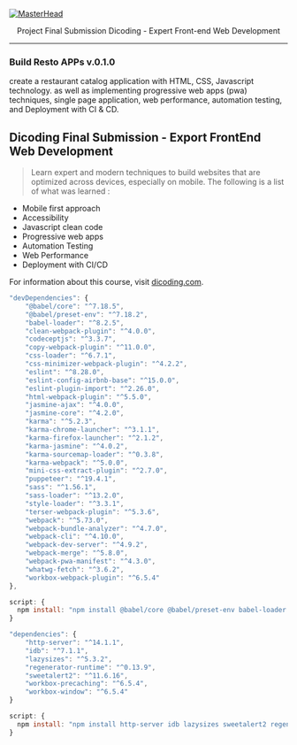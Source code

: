 [![MasterHead](https://i.ibb.co/gZRrdG7/Screenshot-1.png)]([https://rishavchanda.io](https://www.linkedin.com/in/bayu-anggoro-53204b250/))

<p align="center">
  Project Final Submission Dicoding - Expert Front-end Web Development
</p>

---

### Build Resto APPs v.0.1.0
create a restaurant catalog application with HTML, CSS, Javascript technology. as well as implementing progressive web apps (pwa) techniques, single page application, web performance, automation testing, and Deployment with CI & CD.
## Dicoding Final Submission - Export FrontEnd Web Development

> Learn expert and modern techniques to build websites that are optimized across devices, especially on mobile. The following is a list of what was learned :
- Mobile first approach
- Accessibility
- Javascript clean code
- Progressive web apps 
- Automation Testing
- Web Performance 
- Deployment with CI/CD

For information about this course, visit [dicoding.com](https://www.dicoding.com/academies/219).

```js
"devDependencies": {
    "@babel/core": "^7.18.5",
    "@babel/preset-env": "^7.18.2",
    "babel-loader": "^8.2.5",
    "clean-webpack-plugin": "^4.0.0",
    "codeceptjs": "^3.3.7",
    "copy-webpack-plugin": "^11.0.0",
    "css-loader": "^6.7.1",
    "css-minimizer-webpack-plugin": "^4.2.2",
    "eslint": "^8.28.0",
    "eslint-config-airbnb-base": "^15.0.0",
    "eslint-plugin-import": "^2.26.0",
    "html-webpack-plugin": "^5.5.0",
    "jasmine-ajax": "^4.0.0",
    "jasmine-core": "^4.2.0",
    "karma": "^5.2.3",
    "karma-chrome-launcher": "^3.1.1",
    "karma-firefox-launcher": "^2.1.2",
    "karma-jasmine": "^4.0.2",
    "karma-sourcemap-loader": "^0.3.8",
    "karma-webpack": "^5.0.0",
    "mini-css-extract-plugin": "^2.7.0",
    "puppeteer": "^19.4.1",
    "sass": "^1.56.1",
    "sass-loader": "^13.2.0",
    "style-loader": "^3.3.1",
    "terser-webpack-plugin": "^5.3.6",
    "webpack": "^5.73.0",
    "webpack-bundle-analyzer": "^4.7.0",
    "webpack-cli": "^4.10.0",
    "webpack-dev-server": "^4.9.2",
    "webpack-merge": "^5.8.0",
    "webpack-pwa-manifest": "^4.3.0",
    "whatwg-fetch": "^3.6.2",
    "workbox-webpack-plugin": "^6.5.4"
},

script: {
  npm install: "npm install @babel/core @babel/preset-env babel-loader codeceptjs clean-webpack-plugin copy-webpack-plugin css-loader eslint eslint-config-airbnb-     base eslint-plugin-codeceptjs eslint-plugin-import eslint-plugin-jasmine html-webpack-plugin jasmine-ajax jasmine-core karma karma-chrome-launcher karma-firefox-   launcher karma-jasmine karma-sourcemap-loader karma-webpack puppeteer style-loader webpack webpack-bundle-analyzer webpack-cli webpack-dev-server webpack-merge     whatwg-fetch workbox-webpack-plugin --save-dev",
}

"dependencies": {
    "http-server": "^14.1.1",
    "idb": "^7.1.1",
    "lazysizes": "^5.3.2",
    "regenerator-runtime": "^0.13.9",
    "sweetalert2": "^11.6.16",
    "workbox-precaching": "^6.5.4",
    "workbox-window": "^6.5.4"
}

script: {
  npm install: "npm install http-server idb lazysizes sweetalert2 regenerator-runtime workbox-precaching workbox-window",
}
```
